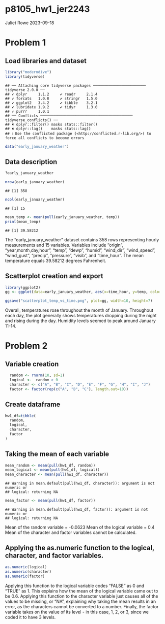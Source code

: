 p8105_hw1_jer2243
================
Juliet Rowe
2023-09-18

# Problem 1

## Load libraries and dataset

``` r
library("moderndive")
library(tidyverse)
```

    ## ── Attaching core tidyverse packages ──────────────────────── tidyverse 2.0.0 ──
    ## ✔ dplyr     1.1.2     ✔ readr     2.1.4
    ## ✔ forcats   1.0.0     ✔ stringr   1.5.0
    ## ✔ ggplot2   3.4.2     ✔ tibble    3.2.1
    ## ✔ lubridate 1.9.2     ✔ tidyr     1.3.0
    ## ✔ purrr     1.0.1     
    ## ── Conflicts ────────────────────────────────────────── tidyverse_conflicts() ──
    ## ✖ dplyr::filter() masks stats::filter()
    ## ✖ dplyr::lag()    masks stats::lag()
    ## ℹ Use the conflicted package (<http://conflicted.r-lib.org/>) to force all conflicts to become errors

``` r
data("early_january_weather")
```

## Data description

``` r
?early_january_weather

nrow(early_january_weather)
```

    ## [1] 358

``` r
ncol(early_january_weather)
```

    ## [1] 15

``` r
mean_temp <- mean(pull(early_january_weather, temp))
print(mean_temp)
```

    ## [1] 39.58212

The “early_january_weather” dataset contains 358 rows representing
hourly measurements and 15 variables. Variables include “origin”,
“year,month,day,hour”, “temp”, “dewp”, “humid”, “wind_dir”,
“wind_speed”, “wind_gust”, “precip”, “pressure”, “visib”, and
“time_hour”. The mean temperature equals 39.58212 degrees Fahrenheit.

## Scatterplot creation and export

``` r
library(ggplot2)
gg <- ggplot(data=early_january_weather, aes(x=time_hour, y=temp, color=humid)) + geom_point()

ggsave("scatterplot_temp_vs_time.png", plot=gg, width=10, height=7)
```

Overall, temperatures rose throughout the month of January. Throughout
each day, the plot generally shows temperatures dropping during the
night and rising during the day. Humidity levels seemed to peak around
January 11-14.

# Problem 2

## Variable creation

``` r
  random <- rnorm(10, sd=1)
  logical <-  random > 0
  character <- c("A", "B", "C", "D", "E", "F", "G", "H", "I", "J")
  factor <- factor(rep(c("A", "B", "C"), length.out=10))
```

## Create dataframe

``` r
hw1_df=tibble(
  random,
  logical,
  character,
  factor
)
```

## Taking the mean of each variable

``` r
mean_random <- mean(pull(hw1_df, random))
mean_logical <- mean(pull(hw1_df, logical))
mean_character <- mean(pull(hw1_df, character))
```

    ## Warning in mean.default(pull(hw1_df, character)): argument is not numeric or
    ## logical: returning NA

``` r
mean_factor <- mean(pull(hw1_df, factor))
```

    ## Warning in mean.default(pull(hw1_df, factor)): argument is not numeric or
    ## logical: returning NA

Mean of the random variable = -0.0623 Mean of the logical variable = 0.4
Mean of the character and factor variables cannot be calculated.

## Applying the as.numeric function to the logical, character, and factor variables.

``` r
as.numeric(logical)
as.numeric(character)
as.numeric(factor)
```

Applying this function to the logical variable codes “FALSE” as 0 and
“TRUE” as 1. This explains how the mean of the logical variable came out
to be 0.6. Applying this function to the character variable just causes
all of the values to be missing, or “NA”, explaining why taking the mean
results in an error, as the characters cannot be converted to a number.
Finally, the factor variable takes on the value of its level - in this
case, 1, 2, or 3, since we coded it to have 3 levels.
